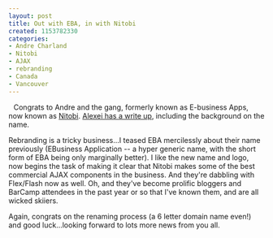 ```yaml
--- 
layout: post
title: Out with EBA, in with Nitobi
created: 1153782330
categories: 
- Andre Charland
- Nitobi
- AJAX
- rebranding
- Canada
- Vancouver
---
```

<p><a href="http://www.nitobi.com"><img src="http://www.nitobi.com/nitobilogo.gif" border="0" alt="" hspace="5" vspace="5" align="left" /></a></p>  <p>Congrats to Andre and the gang, formerly known as E-business Apps, now known as <a href="http://www.nitobi.com" title="Nitobi - built for people - AJAX components">Nitobi</a>. <a href="http://blogs.ebusiness-apps.com/alexei/?p=24">Alexei has a write up</a>, including the background on the name.</p>  <p>Rebranding is a tricky business...I teased EBA mercilessly about their name previously (EBusiness Application -- a hyper generic name, with the short form of EBA being only marginally better). I like the new name and logo, now begins the task of making it clear that Nitobi makes some of the best commercial AJAX components in the business. And they&#39;re dabbling with Flex/Flash now as well. Oh, and they&#39;ve become prolific bloggers and BarCamp attendees in the past year or so that I&#39;ve known them, and are all wicked skiiers.</p>  <p>Again, congrats on the renaming process (a 6 letter domain name even!) and good luck...looking forward to lots more news from you all.</p>
